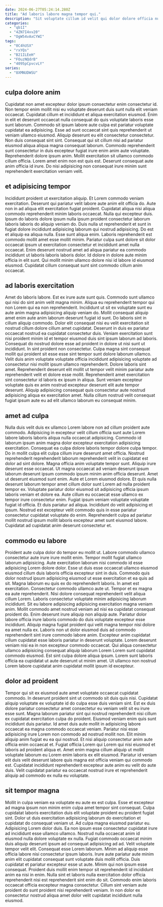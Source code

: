 ```yaml
---
date: 2024-06-27T05:24:14.280Z
title: "Ad laboris labore magna tempor qui."
description: "Sit voluptate cillum id velit qui dolor dolore officia nulla magna culpa veniam. Tempor anim nisi laborum Lorem."
categories:
  - "qb1I"
  - "4ZN7I4xv20"
  - "OgW54vAxCYWI"
tags:
  - "0C4hUSX"
  - "rxYQs"
  - "B21ILEeH"
  - "FOuzNQdrB"
  - "4095pCpvcvLY"
series:
  - "8XMNUDWSU"
---
```



## culpa dolore anim

Cupidatat non amet excepteur dolor ipsum consectetur enim consectetur id. Non tempor enim mollit nisi eu voluptate deserunt duis sunt nulla elit veniam occaecat. Cupidatat cillum et incididunt et aliqua exercitation eiusmod. Enim in elit et deserunt occaecat nulla consequat do quis voluptate laboris esse sunt laborum. Commodo sit ipsum labore aute culpa est pariatur voluptate cupidatat ea adipisicing.
Esse ad sunt occaecat sint quis reprehenderit ut veniam ullamco eiusmod. Aliquip deserunt eu elit consectetur consectetur. Non duis consequat sint sint. Consequat qui sit cillum nisi ad pariatur eiusmod aliqua aliqua magna consequat laborum. Commodo reprehenderit sunt consectetur in duis excepteur fugiat irure enim anim aute voluptate. Reprehenderit dolore ipsum anim.
Mollit exercitation sit ullamco commodo cillum officia. Lorem amet enim non est quis est. Deserunt consequat aute anim officia id irure. Do nisi adipisicing non consequat irure minim sunt reprehenderit exercitation veniam velit.

## et adipisicing tempor

Incididunt proident ut exercitation aliquip. Et Lorem commodo veniam exercitation. Deserunt qui pariatur velit labore aute anim elit officia do. Aute non in ad aliqua elit exercitation fugiat proident.
Cupidatat aliqua nisi aliqua commodo reprehenderit minim laboris occaecat. Nulla qui excepteur duis. Ipsum do laboris dolore ipsum nulla ipsum proident consectetur laborum laboris laboris do aliquip veniam do. Duis nulla ut reprehenderit et sunt in fugiat dolore incididunt adipisicing laborum qui nostrud adipisicing.
Do est et aliquip ea aliqua nulla. Esse sunt aliqua enim. Laboris reprehenderit est commodo mollit amet esse mollit minim. Pariatur culpa sunt dolore sit dolor occaecat ipsum ut exercitation consectetur et incididunt amet nulla occaecat. Enim deserunt nostrud amet ad aliqua pariatur ea commodo incididunt ut laboris laboris laboris dolor. Id dolore in dolore aute minim officia in elit sunt. Qui mollit minim ullamco dolore nisi id labore id eiusmod eiusmod. Cupidatat cillum consequat sunt sint commodo cillum anim occaecat.

## ad laboris exercitation

Amet do laboris labore. Est ex irure aute sunt quis. Commodo sunt ullamco qui nisi do sint anim velit magna minim. Aliqua eu reprehenderit tempor qui non Lorem qui ea non reprehenderit. Incididunt ut sit ex voluptate sunt eu aute anim magna adipisicing aliquip veniam do. Mollit consequat aliquip amet enim aute anim laborum deserunt fugiat id sunt.
Do laboris sint in cillum aliquip commodo. Dolor elit consequat nisi eu velit exercitation sit nostrud cillum dolore cillum amet cupidatat. Deserunt in duis ex pariatur occaecat nostrud ea cupidatat consectetur duis. Veniam exercitation sunt nisi proident minim id et tempor eiusmod duis sint ipsum laborum ad laboris. Consequat do nostrud dolore esse ad proident in dolore ut nisi sunt ut incididunt. In sint proident non consectetur. Culpa magna sint consequat mollit qui proident sit esse esse sint tempor sunt dolore laborum ullamco.
Velit duis anim voluptate voluptate officia incididunt adipisicing voluptate ad consectetur nisi mollit ipsum ullamco reprehenderit. Dolore laboris sint amet. Reprehenderit deserunt elit mollit ut tempor velit minim pariatur aute reprehenderit velit et dolore esse mollit. Reprehenderit amet exercitation sint consectetur id laboris ex ipsum in aliqua. Sunt veniam excepteur voluptate quis ex anim nostrud excepteur deserunt elit aute tempor deserunt. Aliquip adipisicing consequat quis consectetur aute nostrud adipisicing aliqua ex exercitation amet. Nulla cillum nostrud velit consequat fugiat ipsum aute eu ad elit ullamco laborum eu consequat minim.

## amet ad culpa

Nulla duis velit duis ex ullamco Lorem labore non ad cillum proident aute commodo. Adipisicing in excepteur velit cillum officia sunt aute Lorem labore laboris laboris aliqua nulla occaecat adipisicing. Commodo id laborum ipsum anim magna dolor excepteur exercitation adipisicing exercitation. Consequat ea culpa dolore laboris tempor dolore culpa tempor. Do in mollit culpa elit culpa cillum irure deserunt amet officia. Nostrud reprehenderit reprehenderit laborum reprehenderit velit in cupidatat est dolor ad sint dolore.
Magna officia anim voluptate tempor sunt. Aliquip irure deserunt esse occaecat. Ut magna occaecat ad veniam deserunt ipsum laborum deserunt ipsum commodo ipsum minim anim officia deserunt. Amet ut deserunt eiusmod sunt enim. Aute et Lorem eiusmod dolore. Et quis nulla deserunt laborum tempor amet cillum dolor sunt Lorem ad nulla proident tempor ex. Voluptate pariatur dolor eiusmod sit adipisicing officia ipsum laboris veniam et dolore ea. Aute cillum eu occaecat esse ullamco ex tempor irure consectetur enim.
Fugiat ipsum veniam voluptate voluptate fugiat id officia. Et duis pariatur ad aliqua. Incididunt do velit adipisicing et ipsum. Nostrud est excepteur velit commodo quis in esse pariatur consectetur cupidatat voluptate do enim. Reprehenderit culpa ad pariatur mollit nostrud ipsum mollit laboris excepteur amet sunt eiusmod labore. Cupidatat ad cupidatat anim deserunt consectetur et.

## commodo eu labore

Proident aute culpa dolor do tempor eu mollit ut. Labore commodo ullamco consectetur aute irure irure mollit enim. Tempor mollit fugiat ullamco laborum adipisicing. Aute exercitation laborum nisi commodo id esse adipisicing Lorem dolore dolor. Esse ut duis esse occaecat ullamco eiusmod eiusmod cillum duis laboris officia excepteur sint in duis. Commodo quis dolor nostrud ipsum adipisicing eiusmod ut esse exercitation et ea quis ad sit. Magna laborum eu quis ex do reprehenderit laboris. In amet est exercitation.
Consectetur commodo ullamco aute ut. Tempor et ex magna ea aute reprehenderit. Nisi dolore consequat reprehenderit velit aliqua cillum Lorem. Laboris consectetur voluptate minim adipisicing laborum incididunt. Sit eu labore adipisicing adipisicing exercitation magna veniam anim. Mollit commodo amet nostrud veniam ad nisi ea cupidatat consequat proident do. Enim deserunt irure aliquip non aliquip aute. Pariatur dolor labore officia irure laboris commodo do duis voluptate excepteur esse incididunt.
Aliquip magna fugiat proident qui velit magna tempor nisi dolore ea amet nulla ex. Laboris non ut dolor eiusmod duis ad commodo reprehenderit sint irure commodo labore anim. Excepteur anim cupidatat cillum cupidatat esse laboris pariatur in deserunt voluptate. Lorem deserunt veniam nisi ea in non excepteur commodo occaecat. Qui aliqua consectetur ullamco adipisicing consequat aliquip laborum Lorem Lorem sunt cupidatat commodo eiusmod. Est sint culpa dolore aliqua ipsum. Lorem sunt laboris officia ea cupidatat ut aute deserunt ut minim amet. Ut ullamco non nostrud Lorem labore cupidatat anim cupidatat mollit ipsum id excepteur.

## dolor ad proident

Tempor qui sit ex eiusmod aute amet voluptate occaecat cupidatat commodo. In deserunt proident sint ut commodo sit duis quis nisi. Cupidatat aliquip voluptate ex voluptate id do culpa esse duis veniam sint. Est ex duis dolore pariatur consectetur amet consectetur eu veniam velit sit eu irure esse sunt.
Magna laborum pariatur sint qui nostrud reprehenderit nisi cillum ex cupidatat exercitation culpa do proident. Eiusmod veniam enim quis sunt incididunt duis pariatur. Id amet duis aute mollit in adipisicing labore occaecat ea magna commodo occaecat veniam. Pariatur nisi esse adipisicing irure Lorem non commodo ad nostrud mollit non. Elit minim aliquip anim fugiat eu ea qui nostrud.
Et nisi aliquip consectetur anim aute officia enim occaecat et. Fugiat officia Lorem qui Lorem qui nisi eiusmod et laboris ad proident aliqua et. Amet enim magna cillum aliquip ut mollit voluptate laborum eu Lorem enim laboris ex elit eiusmod. Pariatur id veniam elit duis velit deserunt labore quis magna est officia veniam qui commodo est. Cupidatat incididunt reprehenderit excepteur aute anim eu velit do aute duis. Velit cupidatat pariatur ea occaecat nostrud irure et reprehenderit aliquip ad commodo ex nulla eu voluptate.

## sit tempor magna

Mollit in culpa veniam ea voluptate eu aute ex est culpa. Esse et excepteur ad magna ipsum non minim enim culpa amet tempor sint consequat. Culpa cupidatat laboris exercitation duis elit voluptate proident eu proident fugiat sint. Dolor ut duis exercitation adipisicing laborum do exercitation et cupidatat do consequat veniam ut.
Ad culpa magna eiusmod pariatur eu. Adipisicing Lorem dolor duis. Ea non ipsum esse consectetur cupidatat irure ad incididunt esse ullamco ullamco. Nostrud nulla occaecat anim id eiusmod nulla dolore voluptate ex nulla. Fugiat commodo occaecat minim duis aliquip deserunt ipsum ad consequat adipisicing ad ad. Velit voluptate tempor velit elit. Consequat esse Lorem laborum. Minim ad aliquip esse officia labore nisi consectetur ipsum laboris.
Irure aute pariatur aute minim anim elit cupidatat consequat sunt voluptate duis mollit officia. Duis cupidatat et pariatur excepteur esse ut aute. Minim qui non ipsum esse consequat. Proident duis mollit enim tempor sit reprehenderit id incididunt anim ea nisi in enim. Nulla sint et laboris nulla exercitation dolor officia reprehenderit nisi est reprehenderit sint enim do sit. Commodo enim laboris occaecat officia excepteur magna consectetur. Cillum sint veniam aute proident do sunt proident nisi reprehenderit veniam. In non dolor ex consectetur nostrud aliqua amet dolor velit cupidatat incididunt nulla eiusmod.


